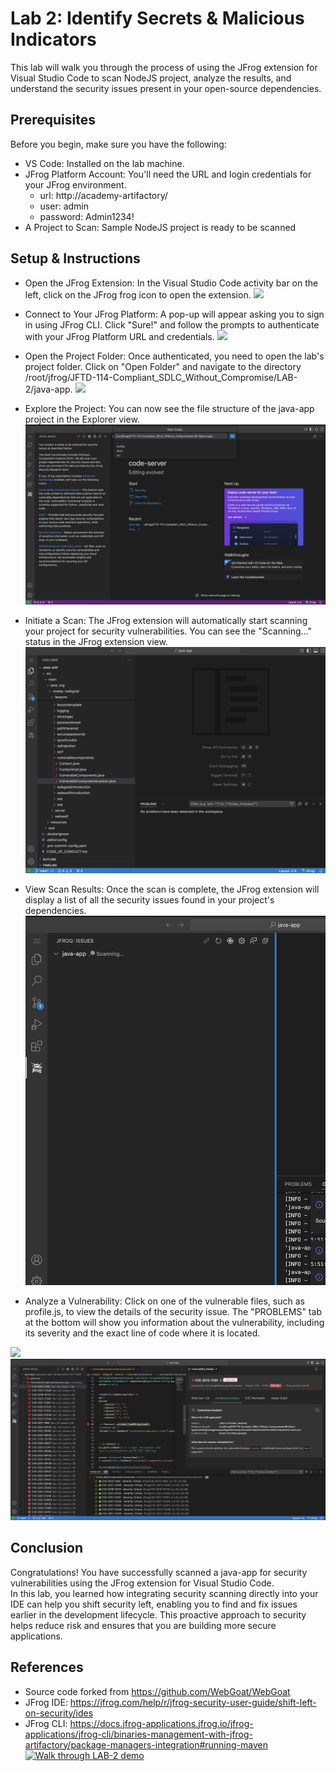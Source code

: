 # Lab 2: Identify Secrets & Malicious Indicators
This lab will walk you through the process of using the JFrog extension for Visual Studio Code to scan NodeJS project, analyze the results, and understand the security issues present in your open-source dependencies.

## Prerequisites
Before you begin, make sure you have the following:
- VS Code: Installed on the lab machine.
- JFrog Platform Account: You'll need the URL and login credentials for your JFrog environment.
    - url: http://academy-artifactory/
    - user: admin
    - password: Admin1234!
- A Project to Scan: Sample NodeJS project is ready to be scanned

## Setup & Instructions
- Open the JFrog Extension: In the Visual Studio Code activity bar on the left, click on the JFrog frog icon to open the extension.
<img src="./images/vscode-0.png" /> <br/>

- Connect to Your JFrog Platform: A pop-up will appear asking you to sign in using JFrog CLI. Click "Sure!" and follow the prompts to authenticate with your JFrog Platform URL and credentials.
<img src="./images/vscode-1.png" /> <br/>

- Open the Project Folder: Once authenticated, you need to open the lab's project folder. Click on "Open Folder" and navigate to the directory /root/jfrog/JFTD-114-Compliant_SDLC_Without_Compromise/LAB-2/java-app.
<img src="./images/vscode-2.png" /> <br/>

- Explore the Project: You can now see the file structure of the java-app project in the Explorer view. 
<img src="./images/vscode-3.png" /> <br/>

- Initiate a Scan: The JFrog extension will automatically start scanning your project for security vulnerabilities. You can see the "Scanning..." status in the JFrog extension view.
<img src="./images/vscode-4.png" /> <br/>

- View Scan Results: Once the scan is complete, the JFrog extension will display a list of all the security issues found in your project's dependencies.
<img src="./images/vscode-5.png" /> <br/>

- Analyze a Vulnerability: Click on one of the vulnerable files, such as profile.js, to view the details of the security issue. The "PROBLEMS" tab at the bottom will show you information about the vulnerability, including its severity and the exact line of code where it is located.

<img src="./images/vscode-6.png" /> <br/>
<img src="./images/vscode-7.png" /> <br/>


## Conclusion
Congratulations! You have successfully scanned a java-app for security vulnerabilities using the JFrog extension for Visual Studio Code.
<br/>
In this lab, you learned how integrating security scanning directly into your IDE can help you shift security left, enabling you to find and fix issues earlier in the development lifecycle. This proactive approach to security helps reduce risk and ensures that you are building more secure applications.

## References
- Source code forked from https://github.com/WebGoat/WebGoat
- JFrog IDE: https://jfrog.com/help/r/jfrog-security-user-guide/shift-left-on-security/ides 
- JFrog CLI: https://docs.jfrog-applications.jfrog.io/jfrog-applications/jfrog-cli/binaries-management-with-jfrog-artifactory/package-managers-integration#running-maven
[![Walk through LAB-2 demo](https://img.youtube.com/vi/azjnRsV6SYA/0.jpg)](https://youtu.be/ZvYLXtMYtD4) 